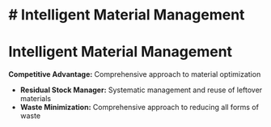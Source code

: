 # # Intelligent Material Management

# Intelligent Material Management
**Competitive Advantage:** Comprehensive approach to material optimization
- **Residual Stock Manager:** Systematic management and reuse of leftover materials
- **Waste Minimization:** Comprehensive approach to reducing all forms of waste

